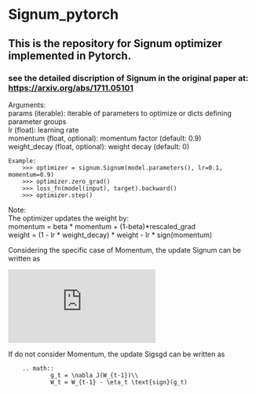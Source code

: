 # Signum_pytorch
## This is the repository for Signum optimizer implemented in Pytorch.
### see the detailed discription of Signum in the original paper at: https://arxiv.org/abs/1711.05101

Arguments:\
        params (iterable): iterable of parameters to optimize or dicts defining
            parameter groups\
        lr (float): learning rate\
        momentum (float, optional): momentum factor (default: 0.9)\
        weight_decay (float, optional): weight decay (default: 0)

    Example:
        >>> optimizer = signum.Signum(model.parameters(), lr=0.1, momentum=0.9)
        >>> optimizer.zero_grad()
        >>> loss_fn(model(input), target).backward()
        >>> optimizer.step()

Note:\
        The optimizer updates the weight by:\
            momentum = beta * momentum + (1-beta)*rescaled_grad\
            weight = (1 - lr * weight_decay) * weight - lr * sign(momentum)

Considering the specific case of Momentum, the update Signum can be written as

![](https://latex.codecogs.com/gif.latex?%5Cbegin%7Balign*%7D%20g_t%20%26%3D%20%5Cnabla%20J%28W_%7Bt-1%7D%29%5C%5C%20m_t%20%26%3D%20%5Cbeta%20m_%7Bt-1%7D%20&plus;%20%281%20-%20%5Cbeta%29%20g_t%5C%5C%20W_t%20%26%3D%20W_%7Bt-1%7D%20-%20%5Ceta_t%20%5Ctext%7Bsign%7D%28m_t%29%20%5Cend%7Balign*%7D)

If do not consider Momentum, the update Sigsgd can be written as

        .. math::
            	g_t = \nabla J(W_{t-1})\\
                W_t = W_{t-1} - \eta_t \text{sign}(g_t)
